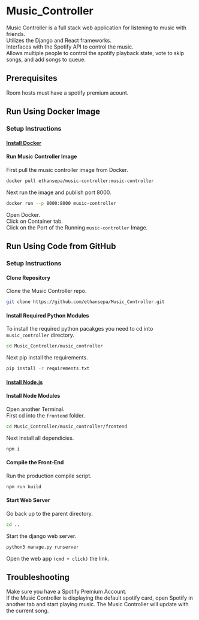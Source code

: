 # Music_Controller
Music Controller is a full stack web application for listening to music with friends. <br>
Utilizes the Django and React frameworks. <br>
Interfaces with the Spotify API to control the music. <br>
Allows multiple people to control the spotify playback state, vote to skip songs, and add songs to queue.

## Prerequisites
Room hosts must have a spotify premium acount.

## Run Using Docker Image

### Setup Instructions

#### [Install Docker](https://docs.docker.com/engine/install/)

#### Run Music Controller Image

First pull the music controller image from Docker.
```bash
docker pull ethansepa/music-controller:music-controller
```

Next run the image and publish port 8000.
```bash
docker run --p 8000:8000 music-controller 
```

Open Docker. <br>
Click on Container tab. <br>
Click on the Port of the Running ```music-controller``` Image.

## Run Using Code from GitHub

### Setup Instructions

#### Clone Repository
Clone the Music Controller repo.
```bash
git clone https://github.com/ethansepa/Music_Controller.git
```

#### Install Required Python Modules

To install the required python pacakges you need to cd into ```music_controller``` directory.
```bash 
cd Music_Controller/music_controller
```
Next pip install the requirements.
```bash
pip install -r requirements.txt
```

#### [Install Node.js](https://nodejs.org/en/)

#### Install Node Modules

Open another Terminal. <br>
First cd into the ```frontend``` folder.
```bash
cd Music_Controller/music_controller/frontend
```
Next install all dependicies.
```bash
npm i
```

#### Compile the Front-End

Run the production compile script.
```bash
npm run build
```

#### Start Web Server

Go back up to the parent directory.
```bash
cd ..
```
Start the django web server.
```bash
python3 manage.py runserver
```
Open the web app ```(cmd + click)``` the link.

## Troubleshooting
Make sure you have a Spotify Premium Account. <br>
If the Music Controller is displaying the default spotify card, open Spotify in another tab and start playing music. The Music Controller will update with the current song.